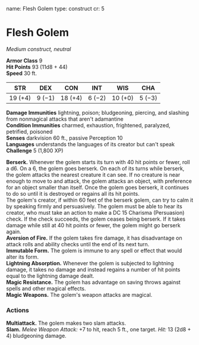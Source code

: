 name: Flesh Golem
type: construct
cr: 5

# Flesh Golem 
_Medium construct, neutral_

**Armor Class** 9    
**Hit Points** 93 (11d8 + 44)    
**Speed** 30 ft. 

| STR     | DEX     | CON     | INT     | WIS     | CHA     |
|---------|---------|---------|---------|---------|---------|
| 19 (+4) | 9 (−1)  | 18 (+4) | 6 (−2)  | 10 (+0) | 5 (−3)  |

**Damage Immunities** lightning, poison; bludgeoning, piercing, and slashing from nonmagical attacks that aren't adamantine    
**Condition Immunities** charmed, exhaustion, frightened, paralyzed, petrified, poisoned    
**Senses** darkvision 60 ft., passive Perception 10    
**Languages** understands the languages of its creator but can't speak    
**Challenge** 5 (1,800 XP) 

**Berserk.** Whenever the golem starts its turn with 40 hit points or fewer, roll a d6. On a 6, the golem goes berserk. On each of its turns while berserk, the golem attacks the nearest creature it can see. If no creature is near enough to move to and attack, the golem attacks an object, with preference for an object smaller than itself. Once the golem goes berserk, it continues to do so until it is destroyed or regains all its hit points.    
The golem's creator, if within 60 feet of the berserk golem, can try to calm it by speaking firmly and persuasively. The golem must be able to hear its creator, who must take an action to make a DC 15 Charisma (Persuasion) check. If the check succeeds, the golem ceases being berserk. If it takes damage while still at 40 hit points or fewer, the golem might go berserk again.    
**Aversion of Fire.** If the golem takes fire damage, it has disadvantage on attack rolls and ability checks until the end of its next turn.    
**Immutable Form.** The golem is immune to any spell or effect that would alter its form.     
**Lightning Absorption.** Whenever the golem is subjected to lightning damage, it takes no damage and instead regains a number of hit points equal to the lightning damage dealt.    
**Magic Resistance.** The golem has advantage on saving throws against spells and other magical effects.    
**Magic Weapons.** The golem's weapon attacks are magical.

### Actions 
**Multiattack.** The golem makes two slam attacks.    
**Slam.** _Melee Weapon Attack:_ +7 to hit, reach 5 ft., one target. _Hit:_ 13 (2d8 + 4) bludgeoning damage.
